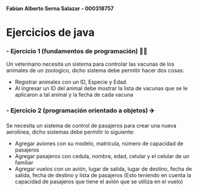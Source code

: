 #### Fabian Alberto Serna Salazar - 000318757

# Ejercicios de java

### - Ejercicio 1 (fundamentos de programación) 🐆🐪
Un veterinario necesita un sistema para controlar las vacunas de los animales de un zoologico, dicho sistema debe permitir hacer dos cosas:
 - Registrar animales con un ID, Especie y Edad.
 - Al ingresar un ID del animal debe mostrar la lista de vacunas que se le aplicaron a tal animal y    la fecha de cada vacuna

### - Ejercicio 2 (programación orientado a objetos) ✈️
Se necesita un sistema de control de pasajeros para crear una nueva aerolinea, dicho sistemas debe permitir lo siguiente:
 - Agregar aviones con su modelo, matricula, número de capacidad de pasajeros
 - Agregar pasajeros con cedula, nombre, edad, celular y el celular de un familiar
 - Agregar vuelos con un avión, lugar de salida, lugar de destino, fecha de salida, fecha de destino y   lista de pasajeros (Esto teniendo en cuenta la capacidad de pasajeros que tiene el avión que se      utiliza en el vuelo)
